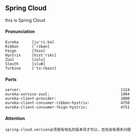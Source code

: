 ## Spring Cloud
this is Spring Cloud

#### Pronunciation

```text
Eureka      [juˈriːkə] 
Ribbon      [ˈrɪbən]
Feign       [feɪn]
Hystrix     [hɪst'rɪks]
Zuul        [zulu]
Sleuth      [sluθ]
Turbine     [ˈtɜ:rbaɪn]
```

#### Ports

```text
server:                                             1124
eureka-service-zuul:                                1984
eureka-client-provider:                             3800
eureka-client-consumer-ribbon-hystrix:              4750
eureka-client-consumer-feign-hystrix:               4751
```

#### Attention

```text
spring-cloud.version必须是有地名的版本号才可以，否则会有很多问题
```